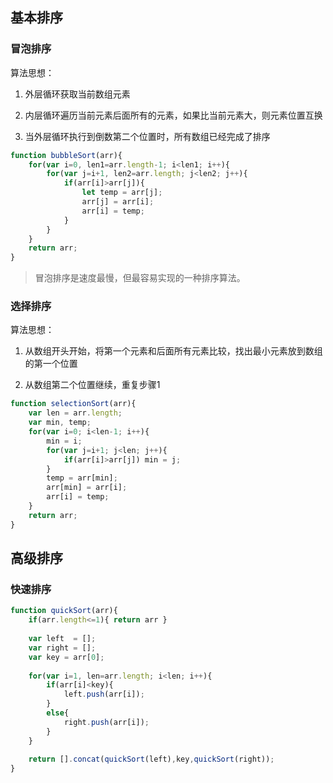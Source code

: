 
## 基本排序

### 冒泡排序

算法思想：

1. 外层循环获取当前数组元素

2. 内层循环遍历当前元素后面所有的元素，如果比当前元素大，则元素位置互换

3. 当外层循环执行到倒数第二个位置时，所有数组已经完成了排序

```js
function bubbleSort(arr){
    for(var i=0, len1=arr.length-1; i<len1; i++){
        for(var j=i+1, len2=arr.length; j<len2; j++){
            if(arr[i]>arr[j]){
                let temp = arr[j];
                arr[j] = arr[i];
                arr[i] = temp;
            }
        }
    }
    return arr;
}
```

> 冒泡排序是速度最慢，但最容易实现的一种排序算法。

### 选择排序

算法思想：

1. 从数组开头开始，将第一个元素和后面所有元素比较，找出最小元素放到数组的第一个位置

2. 从数组第二个位置继续，重复步骤1

```js
function selectionSort(arr){
    var len = arr.length;
    var min, temp;
    for(var i=0; i<len-1; i++){
        min = i;
        for(var j=i+1; j<len; j++){
            if(arr[i]>arr[j]) min = j;
        }
        temp = arr[min];
        arr[min] = arr[i];
        arr[i] = temp;
    }
    return arr;
}
```

## 高级排序

### 快速排序

```js
function quickSort(arr){
    if(arr.length<=1){ return arr }        
    
    var left  = [];
    var right = [];
    var key = arr[0];
    
    for(var i=1, len=arr.length; i<len; i++){
        if(arr[i]<key){
            left.push(arr[i]);
        }
        else{
            right.push(arr[i]);
        }
    }
    
    return [].concat(quickSort(left),key,quickSort(right));
}
```